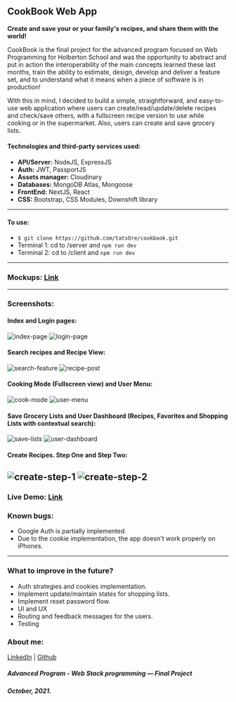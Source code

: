 ## CookBook Web App

**Create and save your or your family's recipes, and share them with the world!**

CookBook is the final project for the advanced program focused on Web Programming for Holberton School and was the opportunity to abstract and put in action the interoperability of the main concepts learned these last months, train the ability to estimate, design, develop and deliver a feature set, and to understand what it means when a piece of software is in production!

With this in mind, I decided to build a simple, straightforward, and easy-to-use web application where users can create/read/update/delete recipes and check/save others, with a fullscreen recipe version to use while cooking or in the supermarket. Also, users can create and save grocery lists.

#### Technologies and third-party services used:

- **API/Server:** NodeJS, ExpressJS
- **Auth:** JWT, PassportJS
- **Assets manager:** Cloudinary
- **Databases:** MongoDB Atlas, Mongoose
- **FrontEnd:** NextJS, React
- **CSS:** Bootstrap, CSS Modules, Downshift library

---

#### To use:

- `$ git clone https://github.com/tatsOre/cookbook.git`
- Terminal 1: cd to /server and `npm run dev`
- Terminal 2: cd to /client and `npm run dev`

---

### Mockups: [Link](https://balsamiq.cloud/svyqg1u/p83jzmk/rAD9C)

---

### Screenshots:

#### Index and Login pages:

![index-page](https://github.com/tatsOre/cookbook/blob/master/client/public/readme_assets/02_Save_Favs.jpg "Index Page") ![login-page](https://github.com/tatsOre/cookbook/blob/master/client/public/readme_assets/05_Login_Page.jpg "Login Page")

#### Search recipes and Recipe View:

![search-feature](https://github.com/tatsOre/cookbook/blob/master/client/public/readme_assets/10_Search_Bar.jpg "Search Recipes") ![recipe-post](https://github.com/tatsOre/cookbook/blob/master/client/public/readme_assets/03_Recipe_Post.jpg "Recipe Post Page")

#### Cooking Mode (Fullscreen view) and User Menu:

![cook-mode](https://github.com/tatsOre/cookbook/blob/master/client/public/readme_assets/04_Cook_Mode.jpg "Cook Mode") ![user-menu](https://github.com/tatsOre/cookbook/blob/master/client/public/readme_assets/06_Menu_Mobile.jpg "User Menu")

#### Save Grocery Lists and User Dashboard (Recipes, Favorites and Shopping Lists with contextual search):

![save-lists](https://github.com/tatsOre/cookbook/blob/master/client/public/readme_assets/12_Create_ShopLists.jpg "Save Shopping Lists") ![user-dashboard](https://github.com/tatsOre/cookbook/blob/master/client/public/readme_assets/09_User_Dashboard_ShopLists.jpg "User Dashboard")

#### Create Recipes. Step One and Step Two:

## ![create-step-1](https://github.com/tatsOre/cookbook/blob/master/client/public/readme_assets/08_Create_Recipe_Ing.jpg "Create Step One") ![create-step-2](https://github.com/tatsOre/cookbook/blob/master/client/public/readme_assets/08_Create_Recipe_Steps.jpg "Create Step Two")

### Live Demo: [Link](https://cookbook.tats-in.tech/)

### Known bugs:

- Google Auth is partially implemented.
- Due to the cookie implementation, the app doesn't work properly on iPhones.

---

### What to improve in the future?

- Auth strategies and cookies implementation.
- Implement update/maintain states for shopping lists.
- Implement reset password flow.
- UI and UX
- Routing and feedback messages for the users.
- Testing

### About me:

[LinkedIn](https://www.linkedin.com/in/tatiana-orejuela-zapata/) | [Github](https://github.com/tatsOre)

##### Advanced Program - Web Stack programming ― Final Project

##### October, 2021.
